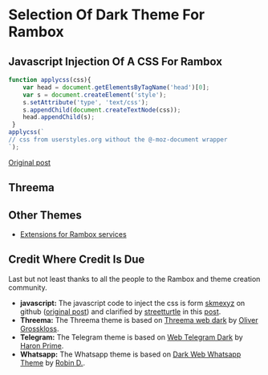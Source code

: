 # Selection Of Dark Theme For Rambox

## Javascript Injection Of A CSS For Rambox

```js
function applycss(css){
    var head = document.getElementsByTagName('head')[0];
    var s = document.createElement('style');
    s.setAttribute('type', 'text/css');
    s.appendChild(document.createTextNode(css));
    head.appendChild(s);
 }
applycss(`
// css from userstyles.org without the @-moz-document wrapper
`);
```

[Original post](https://github.com/ramboxapp/community-edition/issues/107#issuecomment-266862491)

## Threema

## Other Themes

* [Extensions for Rambox services](https://github.com/streetturtle/rambox-extensions/)

## Credit Where Credit Is Due

Last but not least thanks to all the people to the Rambox and theme creation community.

* **javascript:** The javascript code to inject the css is form [skmexyz](https://github.com/skmexyz) on github ([original post](https://github.com/ramboxapp/community-edition/issues/44#issuecomment-250974800)) and clarified by [streetturtle](https://github.com/streetturtle) in this [post](https://github.com/ramboxapp/community-edition/issues/107#issuecomment-266862491).
* **Threema:** The Threema theme is based on [Threema web dark](https://userstyles.org/styles/167878/threema-web-dark) by [Oliver Grosskloss](https://userstyles.org/users/363846).
* **Telegram:** The Telegram theme is based on [Web Telegram Dark](https://userstyles.org/styles/132781/web-telegram-dark) by [Haron Prime](https://userstyles.org/users/325431).
* **Whatsapp:** The Whatsapp theme is based on [Dark Web Whatsapp Theme](https://userstyles.org/styles/152412/dark-web-whatsapp-theme) by [Robin D.](https://userstyles.org/users/562379).